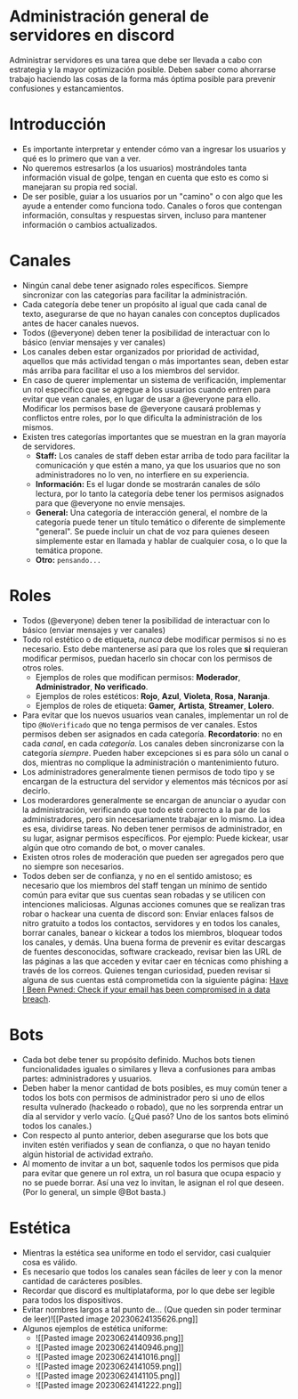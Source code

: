 # Administración general de servidores en discord
Administrar servidores es una tarea que debe ser llevada a cabo con estrategia y la mayor optimización posible. Deben saber como ahorrarse trabajo haciendo las cosas de la forma más óptima posible para prevenir confusiones y estancamientos.

# Introducción
* Es importante interpretar y entender cómo van a ingresar los usuarios y qué es lo primero que van a ver.
* No queremos estresarlos (a los usuarios) mostrándoles tanta información visual de golpe, tengan en cuenta que esto es como si manejaran su propia red social.
* De ser posible, guiar a los usuarios por un "camino" o con algo que les ayude a entender como funciona todo. Canales o foros que contengan información, consultas y respuestas sirven, incluso para mantener información o cambios actualizados.

# Canales
* Ningún canal debe tener asignado roles específicos. Siempre sincronizar con las categorías para facilitar la administración.
* Cada categoría debe tener un propósito al igual que cada canal de texto, asegurarse de que no hayan canales con conceptos duplicados antes de hacer canales nuevos.
* Todos (@everyone) deben tener la posibilidad de interactuar con lo básico (enviar mensajes y ver canales)
* Los canales deben estar organizados por prioridad de actividad, aquellos que más actividad tengan o más importantes sean, deben estar más arriba para facilitar el uso a los miembros del servidor.
* En caso de querer implementar un sistema de verificación, implementar un rol específico que se agregue a los usuarios cuando entren para evitar que vean canales, en lugar de usar a @everyone para ello. Modificar los permisos base de @everyone causará problemas y conflictos entre roles, por lo que dificulta la administración de los mismos.
* Existen tres categorías importantes que se muestran en la gran mayoría de servidores.
	* **Staff:** Los canales de staff deben estar arriba de todo para facilitar la comunicación y que estén a mano, ya que los usuarios que no son administradores no lo ven, no interfiere en su experiencia.
	* **Información:** Es el lugar donde se mostrarán canales de sólo lectura, por lo tanto la categoría debe tener los permisos asignados para que @everyone no envíe mensajes.
	* **General:** Una categoría de interacción general, el nombre de la categoría puede tener un título temático o diferente de simplemente "general". Se puede incluir un chat de voz para quienes deseen simplemente estar en llamada y hablar de cualquier cosa, o lo que la temática propone.
	* **Otro:** `pensando...`

# Roles
* Todos (@everyone) deben tener la posibilidad de interactuar con lo básico (enviar mensajes y ver canales)
* Todo rol estético o de etiqueta, *nunca* debe modificar permisos si no es necesario. Esto debe mantenerse así para que los roles que **si** requieran modificar permisos, puedan hacerlo sin chocar con los permisos de otros roles. 
	* Ejemplos de roles que modifican permisos: **Moderador**, **Administrador**, **No verificado**.
	* Ejemplos de roles estéticos: **Rojo**, **Azul**, **Violeta**, **Rosa**, **Naranja**.
	* Ejemplos de roles de etiqueta: **Gamer,** **Artista**, **Streamer**, **Lolero**.
* Para evitar que los nuevos usuarios vean canales, implementar un rol de tipo `@NoVerificado` que no tenga permisos de ver canales. Estos permisos deben ser asignados en cada categoría. **Recordatorio**: no en cada *canal*, en cada *categoría*. Los canales deben sincronizarse con la categoría *siempre*. Pueden haber excepciones si es para sólo un canal o dos, mientras no complique la administración o mantenimiento futuro.
* Los administradores generalmente tienen permisos de todo tipo y se encargan de la estructura del servidor y elementos más técnicos por así decirlo.
* Los moderardores generalmente se encargan de anunciar o ayudar con la administración, verificando que todo esté correcto a la par de los administradores, pero sin necesariamente trabajar en lo mismo. La idea es esa, dividirse tareas. No deben tener permisos de administrador, en su lugar, asignar permisos específicos. Por ejemplo: Puede kickear, usar algún que otro comando de bot, o mover canales.
* Existen otros roles de moderación que pueden ser agregados pero que no siempre son necesarios.
* Todos deben ser de confianza, y no en el sentido amistoso; es necesario que los miembros del staff tengan un mínimo de sentido común para evitar que sus cuentas sean robadas y se utilicen con intenciones maliciosas. Algunas acciones comunes que se realizan tras robar o hackear una cuenta de discord son: Enviar enlaces falsos de nitro gratuito a todos los contactos, servidores y en todos los canales, borrar canales, banear o kickear a todos los miembros, bloquear todos los canales, y demás. Una buena forma de prevenir es evitar descargas de fuentes desconocidas, software crackeado, revisar bien las URL de las páginas a las que acceden y evitar caer en técnicas como phishing a través de los correos. Quienes tengan curiosidad, pueden revisar si alguna de sus cuentas está comprometida con la siguiente página: [Have I Been Pwned: Check if your email has been compromised in a data breach](https://haveibeenpwned.com/).

# Bots
* Cada bot debe tener su propósito definido. Muchos bots tienen funcionalidades iguales o similares y lleva a confusiones para ambas partes: administradores y usuarios.
* Deben haber la menor cantidad de bots posibles, es muy común tener a todos los bots con permisos de administrador pero si uno de ellos resulta vulnerado (hackeado o robado), que no les sorprenda entrar un día al servidor y verlo vacío. (¿Qué pasó? Uno de los santos bots eliminó todos los canales.)
* Con respecto al punto anterior, deben asegurarse que los bots que inviten estén verifiados y sean de confianza, o que no hayan tenido algún historial de actividad extraño.
* Al momento de invitar a un bot, saquenle todos los permisos que pida para evitar que genere un rol extra, un rol basura que ocupa espacio y no se puede borrar. Así una vez lo invitan, le asignan el rol que deseen. (Por lo general, un simple @Bot basta.)

# Estética
* Mientras la estética sea uniforme en todo el servidor, casi cualquier cosa es válido.
* Es necesario que todos los canales sean fáciles de leer y con la menor cantidad de carácteres posibles.
* Recordar que discord es multiplataforma, por lo que debe ser legible para todos los dispositivos.
* Evitar nombres largos a tal punto de... (Que queden sin poder terminar de leer)![[Pasted image 20230624135626.png]]
* Algunos ejemplos de estética uniforme:
	* ![[Pasted image 20230624140936.png]]
	* ![[Pasted image 20230624140946.png]]
	* ![[Pasted image 20230624141016.png]]
	* ![[Pasted image 20230624141059.png]]
	* ![[Pasted image 20230624141105.png]]
	* ![[Pasted image 20230624141222.png]]